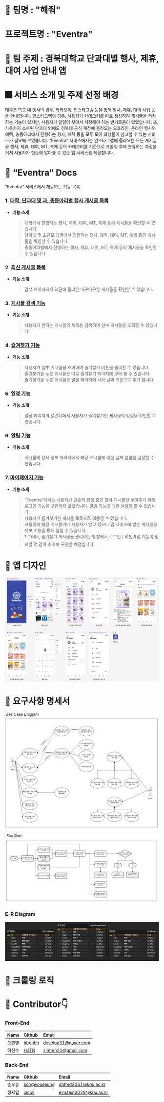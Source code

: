 # 🤪 팀명 : "**해줘**"

# 프로젝트명 : "**Eventra**"

# 📜 팀 주제 : 경북대학교 단과대별 행사, 제휴, 대여 사업 안내 앱

# 🎆 서비스 소개 및 주제 선정 배경
대부분 학교 내 행사의 경우, 카카오톡, 인스타그램 등을 통해 행사, 제휴, 대여 사업 등을 안내합니다. 인스타그램의 경우, 사용자가 카테고리를 따로 생성하여 게시글을 저장하는 기능이 있지만, 사용자가 일일이 찾아서 저장해야 하는 번거로움이 있었습니다. 또, 사용자가 소속된 단과대 외에도 경북대 공식 계정에 올라오는 오프라인, 온라인 행사와 혜택, 총동아리에서 진행하는 행사, 혜택 등을 모두 모아 학생들이 참고할 수 있는 서비스가 필요해 보였습니다. “Eventra” 서비스에서는 인스타그램에 올라오는 모든 게시글을 행사, 제휴, 대여, MT, 축제 등의 카테고리를 기준으로 크롤링 후에 분류하는 과정을 거쳐 사용자가 한눈에 알아볼 수 있는 앱 서비스를 제공합니다.


 # 🔎 “Eventra” Docs
 “Eventra” 서비스에서 제공하는 기능 목록.

### 1. [대학, 단과대 및 과, 총동아리별 행사 게시글 목록]()
* **기능 소개**
  > 대학에서 진행하는 행사, 제휴, 대여, MT, 축제 등의 게시물을 확인할 수 있습니다.      
  > 단과대 및 소규모 과별에서 진행하는 행사, 제휴, 대여, MT, 축제 등의 게시물을 확인할 수 있습니다.    
  > 총동아리별에서 진행하는 행사, 제휴, 대여, MT, 축제 등의 게시물을 확인할 수 있습니다

### 2. [최신 게시글 목록]()
* **기능 소개**
  > 검색 페이지에서 최근에 올라온 따끈따끈한 게시물을 확인할 수 있습니다.

### 3. [게시물 검색 기능]()
* **기능 소개**
  > 사용자가 원하는 게시물의 제목을 검색하여 일부 게시물을 조회할 수 있습니다.
  
### 4. [즐겨찾기 기능]()
* **기능 소개**
  > 사용자가 일부 게시물을 조회하여 즐겨찾기 버튼을 클릭할 수 있습니다.    
  > 즐겨찾기를 누른 게시물은 따로 즐겨찾기 페이지에 모아 볼 수 있습니다.    
  > 즐겨찾기를 누른 게시물은 일정 페이지에 시작 날짜 기준으로 추가 됩니다.

### 5. [일정 기능]()
* **기능 소개**
  > 일정 페이지의 캘린더에서 사용자가 즐겨찾기한 게시물의 일정을 확인할 수 있습니다.

### 6. [알림 기능]()
* **기능 소개**
  > 게시물의 상세 정보 페이지에서 해당 게시물에 대한 날짜 알림을 설정할 수 있습니다.

### 7. [마이페이지 기능]()
* **기능 소개**
  > “Eventra”에서는 사용자가 단순히 진행 중인 행사 게시물만 보여주기 위해 로그인 기능을 구현하지 않았습니다.
  > 알림 기능에 대한 설정을 할 수 있습니다.    
  > 사용자가 즐겨찾기한 게시물 목록으로 이동할 수 있습니다.    
  > 크롤링에 빠진 게시물이나 사용자가 알고 있으나 앱 서비스에 없는 게시물을 제보 기능을 통해 알릴 수 있습니다.     
  ❗ 그러나, 즐겨찾기 게시물을 관리하는 방향에서 로그인 / 회원가입 기능이 필요할 것 같아 추후에 구현할 예정입니다.     


# 🎨 앱 디자인
![UI 디자인](./app_ui.png)


# 📝 요구사항 명세서

![Use-Case Diagram](./usecase.png)

![Flow Chart](./flowchart.png)

### E-R Diagram
![E-R Diagram](./erd.png)

### 

# 🧠 크롤링 로직


# 👥 Contributor👇
### Front-End

|Name|Github|Email|
|:---|:---|:---|
|오한별|[hbohhh](https://github.com/hbohhh)|develop31@naver.com|
|허진수|[HJTN](https://github.com/HJTN)|zintnm21@gmail.com|

### Back-End

|Name|Github|Email|
|:---|:---|:---|
|송우승|[songwooseung](https://github.com/songwooseung)|dntmd2061@knu.ac.kr|
|정세엽|[clcok](https://github.com/clcok)|einstein3028@knu.ac.kr|
